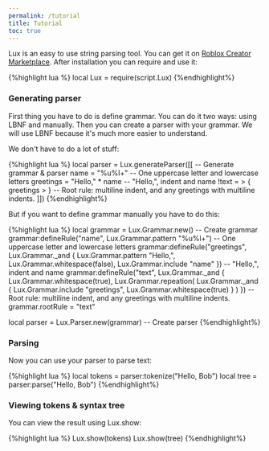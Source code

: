 ```yaml
---
permalink: /tutorial
title: Tutorial
toc: true
---
```

Lux is an easy to use string parsing tool. You can get it on [Roblox Creator Marketplace](https://create.roblox.com/marketplace/asset/12285625378/Lux). After installation you can require and use it:

{%highlight lua %}
local Lux = require(script.Lux)
{%endhighlight%}

### Generating parser

First thing you have to do is define grammar. You can do it two ways: using LBNF and manually. Then you can create a parser with your grammar. We will use LBNF because it's much more easier to understand.

We don't have to do a lot of stuff:

{%highlight lua %}
local parser = Lux.generateParser([[ -- Generate grammar & parser
name = "%u%l+" -- One uppercase letter and lowercase letters
greetings = "Hello," * name -- "Hello,", indent and name
!text = > { greetings > } -- Root rule: multiline indent, and any greetings with multiline indents.
]])
{%endhighlight%}

But if you want to define grammar manually you have to do this:

{%highlight lua %}
local grammar = Lux.Grammar.new() -- Create grammar
grammar:defineRule("name", Lux.Grammar.pattern "%u%l+") -- One uppercase letter and lowercase letters
grammar:defineRule("greetings", Lux.Grammar._and {
    Lux.Grammar.pattern "Hello,",
    Lux.Grammar.whitespace(false),
    Lux.Grammar.include "name"
}) -- "Hello,", indent and name
grammar:defineRule("text", Lux.Grammar._and {
    Lux.Grammar.whitespace(true),
    Lux.Grammar.repeation(
        Lux.Grammar._and {
            Lux.Grammar.include "greetings",
            Lux.Grammar.whitespace(true)
        }
    )
}) -- Root rule: multiline indent, and any greetings with multiline indents.
grammar.rootRule = "text"

local parser = Lux.Parser.new(grammar) -- Create parser
{%endhighlight%}

### Parsing

Now you can use your parser to parse text:

{%highlight lua %}
local tokens = parser:tokenize("Hello, Bob")
local tree = parser:parse("Hello, Bob")
{%endhighlight%}

### Viewing tokens & syntax tree

You can view the result using Lux.show:

{%highlight lua %}
Lux.show(tokens)
Lux.show(tree)
{%endhighlight%}
